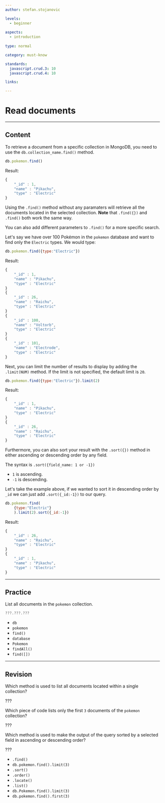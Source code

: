 ```yaml
---
author: stefan.stojanovic

levels:
  - beginner
  
aspects:
  - introduction
    
type: normal

category: must-know

standards: 
  javascript.crud.3: 10
  javascript.crud.4: 10

links:

---
```

# Read documents
---
## Content

To retrieve a document from a specific collection in MongoDB, you need to use the `db.collection_name.find()` method.

```javascript
db.pokemon.find()
```
Result:
```javascript
{ 
    "_id" : 1,
    "name" : "Pikachu", 
    "type" : "Electric" 
}
```

Using the `.find()` method without any paramaters will retrieve all the documents located in the selected collection.
**Note** that `.find({})` and `.find()` both work the same way.

You can also add different parameters to `.find()` for a more specific search.

Let's say we have over 100 Pokémon in the `pokemon` database and want to find only the `Electric` types.
We would type:

```javascript
db.pokemon.find({type:"Electric"})
```

Result:
```javascript
{ 
    "_id" : 1,
    "name" : "Pikachu",
    "type" : "Electric" 
}
{ 
    "_id" : 26, 
    "name" : "Raichu", 
    "type" : "Electric" 
}
{ 
    "_id" : 100,
    "name" : "Voltorb",
    "type" : "Electric" 
}
{ 
    "_id" : 101,
    "name" : "Electrode",
    "type" : "Electric"
}
```

Next, you can limit the number of results to display by adding the `.limit(NUM)` method. If the limit is not specified, the default limit is `20`. 

```javascript
db.pokemon.find({type:"Electric"}).limit(2)
```

Result:
```javascript
{ 
    "_id" : 1,
    "name" : "Pikachu",
    "type" : "Electric" 
}
{ 
    "_id" : 26, 
    "name" : "Raichu", 
    "type" : "Electric" 
}
```
Furthermore, you can also sort your result with the `.sort({})` method in either ascending or descending order by any field. 

The syntax is `.sort({field_name: 1 or -1})`
- `1` is ascending.
- `-1` is descending.

Let's take the example above, if we wanted to sort it in descending order by `_id` we can just add `.sort({_id:-1})` to our query.

```javascript
db.pokemon.find(
    {type:"Electric"}
    ).limit(2).sort({_id:-1})
```
Result:
```javascript
{ 
    "_id" : 26, 
    "name" : "Raichu", 
    "type" : "Electric" 
}
{ 
    "_id" : 1,
    "name" : "Pikachu",
    "type" : "Electric" 
}
```

---
## Practice

List all documents in the `pokemon` collection.

```javascript
???.???.???
```

* `db`
* `pokemon`
* `find()`
* `database`
* `Pokemon`
* `findAll()`
* `find([])`

---
## Revision

Which method is used to list all documents located within a single collection?

???

Which piece of code lists only the first `3` documents of the `pokemon` collection?

???

Which method is used to make the output of the query sorted by a selected field in ascending or descending order? 

???

* `.find()`
* `db.pokemon.find().limit(3)`
* `.sort()`
* `.order()`
* `.locate()`
* `.list()`
* `db.Pokemon.find().limit(3)`
* `db.pokemon.find().first(3)`